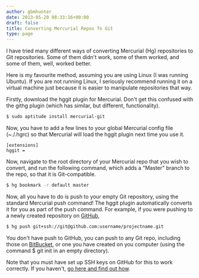 ```yaml
---
author: gbmhunter
date: 2013-05-20 08:33:16+00:00
draft: false
title: Converting Mercurial Repos To Git
type: page
---
```


I have tried many different ways of converting Mercurial (Hg) repositories to Git repositories. Some of them didn't work, some of them worked, and some of them, well, worked better.

Here is my favourite method, assuming you are using Linux (I was running Ubuntu). If you are not running Linux, I seriously recommend running it on a virtual machine just because it is easier to manipulate repositories that way.

Firstly, download the hggit plugin for Mercurial. Don't get this confused with the githg plugin (which has similar, but different, functionality).

```sh   
$ sudo aptitude install mercurial-git
```

Now, you have to add a few lines to your global Mercurial config file (~./.hgrc) so that Mercurial will load the hggit plugin next time you use it.

```    
[extensions]
hggit =
```    

Now, navigate to the root directory of your Mercurial repo that you wish to convert, and run the following command, which adds a "Master" branch to the repo, so that it is Git-compatible.

```sh    
$ hg bookmark -r default master
```    

Now, all you have to do is push to your empty Git repository, using the standard Mercurial push command! The hggit plugin automatically converts it for you as part of the push command. For example, if you were pushing to a newly created repository on [GitHub](https://github.com/),

```sh    
$ hg push git+ssh://git@github.com:username/projectname.git
```    

You don't have push to GitHub, you can push to any Git repo, including those on [BitBucket](https://bitbucket.org), or one you have created on you computer (using the command $ git init in an empty directory).

Note that you must have set up SSH keys on GitHub for this to work correctly. If you haven't, [go here and find out how](https://help.github.com/articles/generating-ssh-keys).
